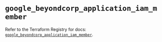 # `google_beyondcorp_application_iam_member`

Refer to the Terraform Registry for docs: [`google_beyondcorp_application_iam_member`](https://registry.terraform.io/providers/hashicorp/google/6.36.0/docs/resources/beyondcorp_application_iam_member).
